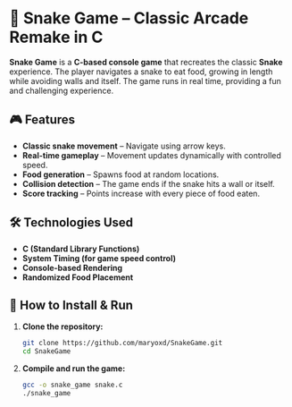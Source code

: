 # 🐍 Snake Game – Classic Arcade Remake in C  

**Snake Game** is a **C-based console game** that recreates the classic **Snake** experience. The player navigates a snake to eat food, growing in length while avoiding walls and itself. The game runs in real time, providing a fun and challenging experience.  

## 🎮 Features  
- **Classic snake movement** – Navigate using arrow keys.  
- **Real-time gameplay** – Movement updates dynamically with controlled speed.  
- **Food generation** – Spawns food at random locations.  
- **Collision detection** – The game ends if the snake hits a wall or itself.  
- **Score tracking** – Points increase with every piece of food eaten.  

## 🛠️ Technologies Used  
- **C (Standard Library Functions)**  
- **System Timing (for game speed control)**  
- **Console-based Rendering**  
- **Randomized Food Placement**  

## 🚀 How to Install & Run  
1. **Clone the repository:**  
   ```bash
   git clone https://github.com/maryoxd/SnakeGame.git  
   cd SnakeGame
2. **Compile and run the game:**
   ```bash
   gcc -o snake_game snake.c  
   ./snake_game  

